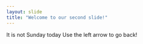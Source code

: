 ```yaml
---
layout: slide
title: "Welcome to our second slide!"
---
```

It is not Sunday today
Use the left arrow to go back!
